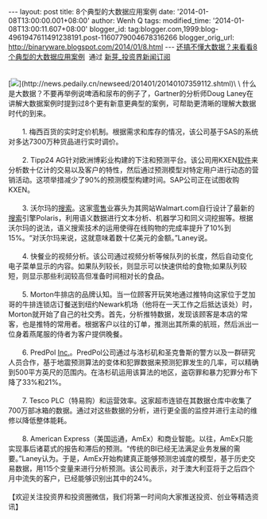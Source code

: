 --- layout: post title: 8个典型的大数据应用案例 date:
'2014-01-08T13:00:00.001+08:00' author: Wenh Q tags: modified\_time:
'2014-01-08T13:00:11.607+08:00' blogger\_id:
tag:blogger.com,1999:blog-4961947611491238191.post-1160779004678316266
blogger\_orig\_url: http://binaryware.blogspot.com/2014/01/8.html ---
[还搞不懂大数据？来看看8个典型的大数据应用案例](http://news.pedaily.cn/newseed/201401/20140107359112.shtml)  通过
[新芽\_投资界新闻订阅](http://www.pedaily.cn/)\
\
\
[![](https://images-blogger-opensocial.googleusercontent.com/gadgets/proxy?url=http%3A%2F%2Fpic.pedaily.cn%2F201401%2F20140107%4032187.jpg&container=blogger&gadget=a&rewriteMime=image%2F*)](http://news.pedaily.cn/newseed/201401/20140107359112.shtml)\
\
什么是大数据？不要再举例说啤酒和尿布的例子了，Gartner的分析师Doug
Laney在讲解大数据案例时提到过8个更有新意更典型的案例，可帮助更清晰的理解大数据时代的到来。\
\
　　1.
梅西百货的实时定价机制。根据需求和库存的情况，该公司基于SAS的系统对多达7300万种货品进行实时调价。\
\
　　2. Tipp24
AG针对欧洲博彩业构建的下注和预测平台。该公司用KXEN[软件](http://news.pedaily.cn/industry/%E8%BD%AF%E4%BB%B6/)来分析数十亿计的交易以及客户的特性，然后通过预测模型对特定用户进行动态的营销活动。这项举措减少了90%的预测模型构建时间。SAP公司正在试图收购KXEN。\
\
　　3.
沃尔玛的[搜索](http://news.pedaily.cn/industry/%E6%90%9C%E7%B4%A2/)。这家[零售](http://news.pedaily.cn/industry/%E9%9B%B6%E5%94%AE/)业寡头为其网站Walmart.com自行设计了最新的[搜索](http://news.pedaily.cn/industry/%E6%90%9C%E7%B4%A2/)引擎Polaris，利用语义数据进行文本分析、机器学习和同义词挖掘等。根据沃尔玛的说法，语义搜索技术的运用使得在线购物的完成率提升了10%到15%。“对沃尔玛来说，这就意味着数十亿美元的金额。”Laney说。\
\
　　4.
快餐业的视频分析。该公司通过视频分析等候队列的长度，然后自动变化电子菜单显示的内容。如果队列较长，则显示可以快速供给的食物;如果队列较短，则显示那些利润较高但准备时间相对长的食品。\
\
　　5.
Morton牛排店的品牌认知。当一位顾客开玩笑地通过推特向这家位于芝加哥的牛排连锁店订餐送到纽约Newark机场（他将在一天工作之后抵达该处）时，Morton就开始了自己的社交秀。首先，分析推特数据，发现该顾客是本店的常客，也是推特的常用者。根据客户以往的订单，推测出其所乘的航班，然后派出一位身着燕尾服的侍者为客户提供晚餐。\
\
　　6. PredPol
[Inc.](http://zdb.pedaily.cn/Enterprise/Switchbox/)。PredPol公司通过与洛杉矶和圣克鲁斯的警方以及一群研究人员合作，基于地震预测算法的变体和犯罪数据来预测犯罪发生的几率，可以精确到500平方英尺的范围内。在洛杉矶运用该算法的地区，盗窃罪和暴力犯罪分布下降了33%和21%。\
\
　　7. Tesco
PLC（特易购）和运营效率。这家超市连锁在其数据仓库中收集了700万部冰箱的数据。通过对这些数据的分析，进行更全面的监控并进行主动的维修以降低整体能耗。\
\
　　8. American
Express（美国运通，AmEx）和商业智能。以往，AmEx只能实现事后诸葛式的报告和滞后的预测。“传统的BI已经无法满足业务发展的需要。”Laney认为。于是，AmEx开始构建真正能够预测忠诚度的模型，基于历史交易数据，用115个变量来进行分析预测。该公司表示，对于澳大利亚将于之后四个月中流失的客户，已经能够识别出其中的24%。\
\
【欢迎关注投资界和投资圈微信，我们将第一时间向大家推送投资、创业等精选资讯】
